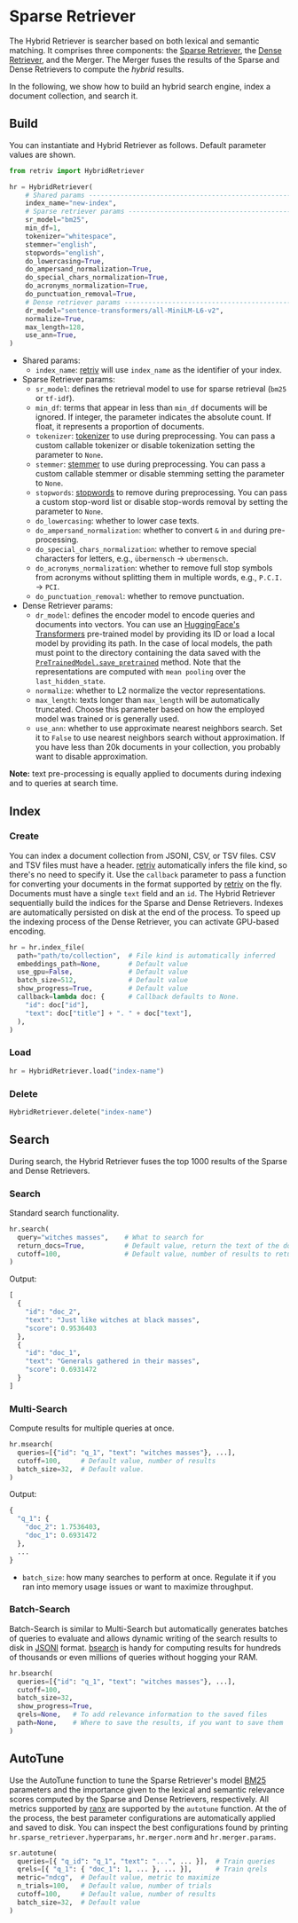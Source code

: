 # Sparse Retriever

The Hybrid Retriever is searcher based on both lexical and semantic matching.
It comprises three components: the [Sparse Retriever]((https://github.com/AmenRa/retriv/blob/main/docs/sparse_retriever.md)), the [Dense Retriever]((https://github.com/AmenRa/retriv/blob/main/docs/dense_retriever.md)), and the Merger.
The Merger fuses the results of the Sparse and Dense Retrievers to compute the _hybrid_ results.

In the following, we show how to build an hybrid search engine, index a document collection, and search it.

## Build

You can instantiate and Hybrid Retriever as follows.
Default parameter values are shown.

```python
from retriv import HybridRetriever

hr = HybridRetriever(
    # Shared params ------------------------------------------------------------
    index_name="new-index",
    # Sparse retriever params --------------------------------------------------
    sr_model="bm25",
    min_df=1,
    tokenizer="whitespace",
    stemmer="english",
    stopwords="english",
    do_lowercasing=True,
    do_ampersand_normalization=True,
    do_special_chars_normalization=True,
    do_acronyms_normalization=True,
    do_punctuation_removal=True,
    # Dense retriever params ---------------------------------------------------
    dr_model="sentence-transformers/all-MiniLM-L6-v2",
    normalize=True,
    max_length=128,
    use_ann=True,
)
```

- Shared params:
  - `index_name`: [retriv](https://github.com/AmenRa/retriv) will use `index_name` as the identifier of your index.
- Sparse Retriever params:
  - `sr_model`: defines the retrieval model to use for sparse retrieval (`bm25` or `tf-idf`).
  - `min_df`: terms that appear in less than `min_df` documents will be ignored.
  If integer, the parameter indicates the absolute count.
  If float, it represents a proportion of documents.
  - `tokenizer`: [tokenizer](https://github.com/AmenRa/retriv/blob/main/docs/text_preprocessing.md) to use during preprocessing. You can pass a custom callable tokenizer or disable tokenization setting the parameter to `None`.
  - `stemmer`: [stemmer](https://github.com/AmenRa/retriv/blob/main/docs/text_preprocessing.md) to use during preprocessing. You can pass a custom callable stemmer or disable stemming setting the parameter to `None`.
  - `stopwords`: [stopwords](https://github.com/AmenRa/retriv/blob/main/docs/text_preprocessing.md) to remove during preprocessing. You can pass a custom stop-word list or disable stop-words removal by setting the parameter to `None`.
  - `do_lowercasing`: whether to lower case texts.
  - `do_ampersand_normalization`: whether to convert `&` in `and` during pre-processing.
  - `do_special_chars_normalization`: whether to remove special characters for letters, e.g., `übermensch` → `ubermensch`.
  - `do_acronyms_normalization`: whether to remove full stop symbols from acronyms without splitting them in multiple words, e.g., `P.C.I.` → `PCI`.
  - `do_punctuation_removal`: whether to remove punctuation.
- Dense Retriever params:
  - `dr_model`: defines the encoder model to encode queries and documents into vectors. You can use an [HuggingFace's Transformers](https://huggingface.co/models) pre-trained model by providing its ID or load a local model by providing its path.
  In the case of local models, the path must point to the directory containing the data saved with the [`PreTrainedModel.save_pretrained`](https://huggingface.co/docs/transformers/v4.26.1/en/main_classes/model#transformers.PreTrainedModel.save_pretrained) method.
  Note that the representations are computed with `mean pooling` over the `last_hidden_state`.
  - `normalize`: whether to L2 normalize the vector representations.
  - `max_length`: texts longer than `max_length` will be automatically truncated. Choose this parameter based on how the employed model was trained or is generally used.
  - `use_ann`: whether to use approximate nearest neighbors search. Set it to `False` to use nearest neighbors search without approximation. If you have less than 20k documents in your collection, you probably want to disable approximation.

__Note:__ text pre-processing is equally applied to documents during indexing and to queries at search time.

## Index

### Create
You can index a document collection from JSONl, CSV, or TSV files.
CSV and TSV files must have a header.
[retriv](https://github.com/AmenRa/retriv) automatically infers the file kind, so there's no need to specify it.
Use the `callback` parameter to pass a function for converting your documents in the format supported by [retriv](https://github.com/AmenRa/retriv) on the fly.
Documents must have a single `text` field and an `id`.
The Hybrid Retriever sequentially build the indices for the Sparse and Dense Retrievers.
Indexes are automatically persisted on disk at the end of the process.
To speed up the indexing process of the Dense Retriever, you can activate GPU-based encoding.

```python
hr = hr.index_file(
  path="path/to/collection",  # File kind is automatically inferred
  embeddings_path=None,       # Default value
  use_gpu=False,              # Default value
  batch_size=512,             # Default value
  show_progress=True,         # Default value
  callback=lambda doc: {      # Callback defaults to None.
    "id": doc["id"],
    "text": doc["title"] + ". " + doc["text"],          
  ),
)
```

### Load
```python
hr = HybridRetriever.load("index-name")
```

### Delete
```python
HybridRetriever.delete("index-name")
```

## Search

During search, the Hybrid Retriever fuses the top 1000 results of the Sparse and Dense Retrievers.

### Search

Standard search functionality.

```python
hr.search(
  query="witches masses",    # What to search for        
  return_docs=True,          # Default value, return the text of the documents
  cutoff=100,                # Default value, number of results to return
)
```
Output:
```python
[
  {
    "id": "doc_2",
    "text": "Just like witches at black masses",
    "score": 0.9536403
  },
  {
    "id": "doc_1",
    "text": "Generals gathered in their masses",
    "score": 0.6931472
  }
]
```

### Multi-Search

Compute results for multiple queries at once.

```python
hr.msearch(
  queries=[{"id": "q_1", "text": "witches masses"}, ...],
  cutoff=100,     # Default value, number of results
  batch_size=32,  # Default value.
)
```
Output:
```python
{
  "q_1": {
    "doc_2": 1.7536403,
    "doc_1": 0.6931472
  },
  ...
}
```

- `batch_size`: how many searches to perform at once. Regulate it if you ran into memory usage issues or want to maximize throughput.

### Batch-Search

Batch-Search is similar to Multi-Search but automatically generates batches of queries to evaluate and allows dynamic writing of the search results to disk in [JSONl](https://jsonlines.org) format.
[bsearch](#batch-search) is handy for computing results for hundreds of thousands or even millions of queries without hogging your RAM.

```python
hr.bsearch(
  queries=[{"id": "q_1", "text": "witches masses"}, ...],
  cutoff=100,
  batch_size=32,
  show_progress=True,
  qrels=None,   # To add relevance information to the saved files 
  path=None,    # Where to save the results, if you want to save them
)
```

## AutoTune

Use the AutoTune function to tune the Sparse Retriever's model [BM25](https://en.wikipedia.org/wiki/Okapi_BM25) parameters and the importance given to the lexical and semantic relevance scores computed by the Sparse and Dense Retrievers, respectively.
All metrics supported by [ranx](https://github.com/AmenRa/ranx) are supported by the `autotune` function.
At the of the process, the best parameter configurations are automatically applied and saved to disk.
You can inspect the best configurations found by printing `hr.sparse_retriever.hyperparams`, `hr.merger.norm` and `hr.merger.params`.

```python
sr.autotune(
  queries=[{ "q_id": "q_1", "text": "...", ... }],  # Train queries
  qrels=[{ "q_1": { "doc_1": 1, ... }, ... }],      # Train qrels
  metric="ndcg",  # Default value, metric to maximize
  n_trials=100,   # Default value, number of trials
  cutoff=100,     # Default value, number of results
  batch_size=32,  # Default value
)
```
